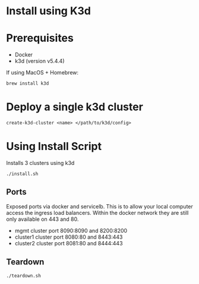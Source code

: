 # Install using K3d

# Prerequisites
* Docker
* k3d (version v5.4.4)

If using MacOS + Homebrew:
```
brew install k3d
```

# Deploy a single k3d cluster
```
create-k3d-cluster <name> </path/to/k3d/config>
```

# Using Install Script
Installs 3 clusters using k3d
```
./install.sh
```

## Ports
Exposed ports via docker and servicelb. This is to allow your local computer access the ingress load balancers. Within the docker network they are still only available on 443 and 80.

* mgmt cluster port 8090:8090 and 8200:8200
* cluster1 cluster port 8080:80 and 8443:443
* cluster2 cluster port 8081:80 and 8444:443


## Teardown
```
./teardown.sh
```